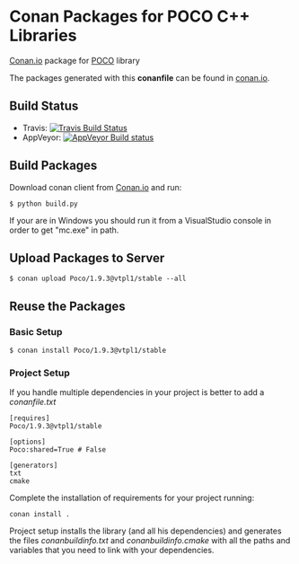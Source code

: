 Conan Packages for POCO C++ Libraries
=====================================

[Conan.io](https://conan.io) package for [POCO](http://pocoproject.org/) library

The packages generated with this **conanfile** can be found in [conan.io](https://conan.io/source/Poco/1.9.3/pocoproject/stable).

## Build Status

- Travis: [![Travis Build Status](https://travis-ci.org/vtpl1/conan-poco.svg?branch=master)](https://travis-ci.org/vtpl1/conan-poco)
- AppVeyor: [![AppVeyor Build status](https://ci.appveyor.com/api/projects/status/5ci3sefvcksaon4q?svg=true)](https://ci.appveyor.com/project/vtpl1/conan-poco)



## Build Packages

Download conan client from [Conan.io](https://conan.io) and run:

    $ python build.py

If your are in Windows you should run it from a VisualStudio console in order to get "mc.exe" in path.

## Upload Packages to Server

    $ conan upload Poco/1.9.3@vtpl1/stable --all

## Reuse the Packages

### Basic Setup

    $ conan install Poco/1.9.3@vtpl1/stable

### Project Setup

If you handle multiple dependencies in your project is better to add a *conanfile.txt*

    [requires]
    Poco/1.9.3@vtpl1/stable

    [options]
    Poco:shared=True # False

    [generators]
    txt
    cmake

Complete the installation of requirements for your project running:

    conan install .

Project setup installs the library (and all his dependencies) and generates the files *conanbuildinfo.txt* and *conanbuildinfo.cmake* with all the paths and variables that you need to link with your dependencies.

